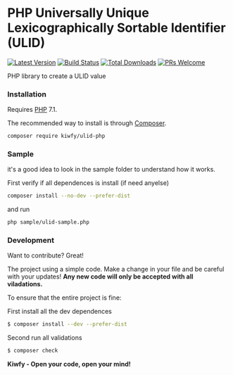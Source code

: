 # PHP Universally Unique Lexicographically Sortable Identifier (ULID)

[![Latest Version](https://img.shields.io/github/v/release/kiwfy/ulid-php.svg?style=flat-square)](https://github.com/kiwfy/ulid-php/releases)
[![Build Status](https://img.shields.io/github/workflow/status/kiwfy/ulid-php/CI?label=ci%20build&style=flat-square)](https://github.com/kiwfy/ulid-php/actions?query=workflow%3ACI)
[![Total Downloads](https://img.shields.io/packagist/dt/kiwfy/ulid-php.svg?style=flat-square)](https://packagist.org/packages/kiwfy/ulid-php)
[![PRs Welcome](https://img.shields.io/badge/PRs-welcome-brightgreen.svg?style=flat-square)](http://makeapullrequest.com)

PHP library to create a ULID value

### Installation

Requires [PHP](https://php.net) 7.1.

The recommended way to install is through [Composer](https://getcomposer.org/).

```sh
composer require kiwfy/ulid-php
```

### Sample

it's a good idea to look in the sample folder to understand how it works.

First verify if all dependences is install (if need anyelse)
```sh
composer install --no-dev --prefer-dist
```

and run
```sh
php sample/ulid-sample.php
```

### Development

Want to contribute? Great!

The project using a simple code.
Make a change in your file and be careful with your updates!
**Any new code will only be accepted with all viladations.**

To ensure that the entire project is fine:

First install all the dev dependences
```sh
$ composer install --dev --prefer-dist
```

Second run all validations
```sh
$ composer check
```

**Kiwfy - Open your code, open your mind!**
